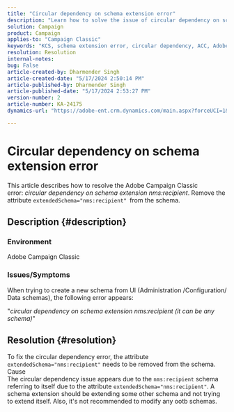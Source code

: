 ```yaml
---
title: "Circular dependency on schema extension error"
description: "Learn how to solve the issue of circular dependency on schema extension error in Adobe Campaign Classic."
solution: Campaign
product: Campaign
applies-to: "Campaign Classic"
keywords: "KCS, schema extension error, circular dependency, ACC, Adobe Campaign Classic"
resolution: Resolution
internal-notes: 
bug: False
article-created-by: Dharmender Singh
article-created-date: "5/17/2024 2:50:14 PM"
article-published-by: Dharmender Singh
article-published-date: "5/17/2024 2:53:27 PM"
version-number: 2
article-number: KA-24175
dynamics-url: "https://adobe-ent.crm.dynamics.com/main.aspx?forceUCI=1&pagetype=entityrecord&etn=knowledgearticle&id=095a0fc3-5c14-ef11-9f89-000d3a37816b"

---
```

# Circular dependency on schema extension error


This article describes how to resolve the Adobe Campaign Classic error: *circular dependency on schema extension nms:recipient*. Remove the attribute `extendedSchema="nms:recipient" `from the schema.

## Description {#description}


### Environment

Adobe Campaign Classic

### Issues/Symptoms

When trying to create a new schema from UI (Administration /Configuration/ Data schemas), the following error appears:

"*circular dependency on schema extension nms:recipient (it can be any schema)*"


## Resolution {#resolution}


To fix the circular dependency error, the attribute `extendedSchema="nms:recipient"` needs to be removed from the schema.
<br>Cause<br>
The circular dependency issue appears due to the `nms:recipient` schema referring to itself due to the attribute `extendedSchema="nms:recipient"`. A schema extension should be extending some other schema and not trying to extend itself. Also, it's not recommended to modify any ootb schemas.
